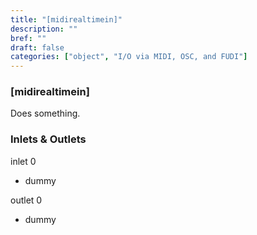 ```yaml
---
title: "[midirealtimein]"
description: ""
bref: ""
draft: false
categories: ["object", "I/O via MIDI, OSC, and FUDI"]
---
```


### [midirealtimein]

Does something.

### Inlets & Outlets

inlet 0

 - dummy

outlet 0

 - dummy
 
